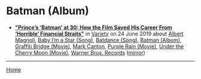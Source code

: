 # Batman (Album)

 - [**"Prince’s ‘Batman’ at 30: How the Film Saved His Career From ‘Horrible’ Financial Straits"**](https://variety.com/2019/music/news/prince-batman-at-30-how-film-saved-his-career-1203251356/) in [Variety](https://variety.com/) on 24 June 2019 about [Albert Magnoli](../../../topics/albert-magnoli/index.md), [Baby I’m a Star (Song)](../../../topics/song/baby-i-m-a-star/index.md), [Batdance (Song)](../../../topics/song/batdance/index.md), [Batman (Album)](../../../topics/album/batman/index.md), [Graffiti Bridge (Movie)](../../../topics/movie/graffiti-bridge/index.md), [Mark Canton](../../../topics/mark-canton/index.md), [Purple Rain (Movie)](../../../topics/movie/purple-rain/index.md), [Under the Cherry Moon (Movie)](../../../topics/movie/under-the-cherry-moon/index.md), [Warner Bros. Records](../../../topics/warner-bros-records/index.md) ([mirror](https://web.archive.org/web/*/https://variety.com/2019/music/news/prince-batman-at-30-how-film-saved-his-career-1203251356/))

----

[Home](../)
